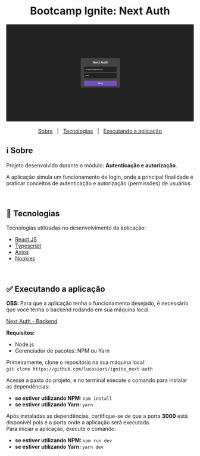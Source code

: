<h1 align="center">Bootcamp Ignite: Next Auth</h1>

<p align="center">
  <img src="https://github.com/lucasiori/ignite_next-auth/blob/main/.github/screenshot.png" alt="Screenshot" />
</p>

<p align="center">
  <a href="#about">Sobre</a> &nbsp;&nbsp;|&nbsp;&nbsp;
  <a href="#techs">Tecnologias</a> &nbsp;&nbsp;|&nbsp;&nbsp;
  <a href="#running-application">Executando a aplicação</a>
</p>

<h2 id="about">ℹ Sobre</h2>

<p>Projeto desenvolvido durante o módulo: <strong>Autenticação e autorização</strong>.</p>
<p>A aplicação simula um funcionamento de login, onde a principal finalidade é praticar conceitos de autenticação e autorização (permissões) de usuários.</p>

<br />

<h2 id="techs">🔧 Tecnologias</h2>

<p>Tecnologias utilizadas no desenvolvimento da aplicação:</p>
<p>
  <ul>
    <li><a href="https://pt-br.reactjs.org/" target="_blank">React JS</a></li>
    <li><a href="https://www.typescriptlang.org/" target="_blank">Typescript</a></li>
    <li><a href="https://axios-http.com/" target="_blank">Axios</a></li>
    <li><a href="https://github.com/maticzav/nookies" target="_blank">Nookies</a></li>
  </ul>
</p>

<br />

<h2 id="running-application">✅ Executando a aplicação</h2>

<p>
  <strong>OBS:</strong> Para que a aplicação tenha o funcionamento desejado, é necessário que você tenha o backend rodando em sua máquina local.
</p>

<p>
  <a href="https://github.com/rocketseat-education/ignite-reactjs-auth-backend" target="_blank">Next Auth - Backend</a>
</p>

<strong>Requisitos:</strong>
<ul>
  <li>Node.js</li>
  <li>Gerenciador de pacotes: NPM ou Yarn</li>
</ul>

<p>
  Primeiramente, clone o repositório na sua máquina local: <br />
  <code>git clone https://github.com/lucasiori/ignite_next-auth</code>
</p>

<p>
  Acesse a pasta do projeto, e no terminal execute o comando para instalar as dependências: <br />
  <ul>
    <li>
      <strong>se estiver utilizando NPM: </strong>
      <code>npm install</code>
    </li>
    <li>
      <strong>se estiver utilizando Yarn: </strong>
      <code>yarn</code>
    </li>
  </ul>
</p>

<p>
  Após instaladas as dependências, certifique-se de que a porta <strong>3000</strong> está disponível pois é a porta onde a aplicação será executada. <br />
  Para iniciar a aplicação, execute o comando: <br />
  <ul>
    <li>
      <strong>se estiver utilizando NPM: </strong>
      <code>npm run dev</code>
    </li>
    <li>
      <strong>se estiver utilizando Yarn: </strong>
      <code>yarn dev</code>
    </li>
  </ul>
</p>
